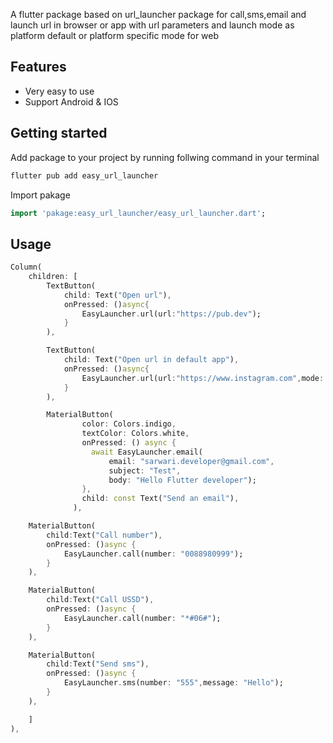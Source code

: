 <!--
This README describes the package. If you publish this package to pub.dev,
this README's contents appear on the landing page for your package.

For information about how to write a good package README, see the guide for
[writing package pages](https://dart.dev/guides/libraries/writing-package-pages).

For general information about developing packages, see the Dart guide for
[creating packages](https://dart.dev/guides/libraries/create-library-packages)
and the Flutter guide for
[developing packages and plugins](https://flutter.dev/developing-packages).
-->

A flutter package based on url_launcher package for call,sms,email and launch url in browser or app with url parameters and launch mode as platform default or platform specific mode for web

## Features

- Very easy to use
- Support Android & IOS

## Getting started
Add package to your project by running follwing command in your terminal

```bat
flutter pub add easy_url_launcher
```

Import pakage
```dart
import 'pakage:easy_url_launcher/easy_url_launcher.dart';
```

## Usage

```dart
Column(
    children: [
        TextButton(
            child: Text("Open url"),
            onPressed: ()async{
                EasyLauncher.url(url:"https://pub.dev");
            }
        ),

        TextButton(
            child: Text("Open url in default app"),
            onPressed: ()async{
                EasyLauncher.url(url:"https://www.instagram.com",mode: Mode.externalApp);
            }
        ),

        MaterialButton(
                color: Colors.indigo,
                textColor: Colors.white,
                onPressed: () async {
                  await EasyLauncher.email(
                      email: "sarwari.developer@gmail.com",
                      subject: "Test",
                      body: "Hello Flutter developer");
                },
                child: const Text("Send an email"),
              ),

    MaterialButton(
        child:Text("Call number"),
        onPressed: ()async {
            EasyLauncher.call(number: "0088980999");
        }
    ),

    MaterialButton(
        child:Text("Call USSD"),
        onPressed: ()async {
            EasyLauncher.call(number: "*#06#");
        }
    ),

    MaterialButton(
        child:Text("Send sms"),
        onPressed: ()async {
            EasyLauncher.sms(number: "555",message: "Hello");
        }
    ),

    ]
),
```
